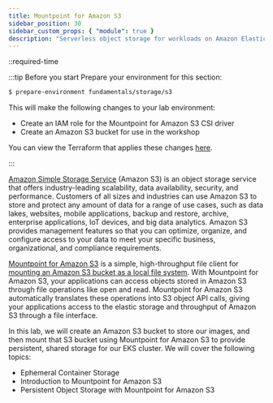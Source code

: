 ```yaml
---
title: Mountpoint for Amazon S3
sidebar_position: 30
sidebar_custom_props: { "module": true }
description: "Serverless object storage for workloads on Amazon Elastic Kubernetes Service with Amazon S3."
---
```


::required-time

:::tip Before you start
Prepare your environment for this section:

```bash timeout=1800 wait=30
$ prepare-environment fundamentals/storage/s3
```

This will make the following changes to your lab environment:

- Create an IAM role for the Mountpoint for Amazon S3 CSI driver
- Create an Amazon S3 bucket for use in the workshop

You can view the Terraform that applies these changes [here](https://github.com/VAR::MANIFESTS_OWNER/VAR::MANIFESTS_REPOSITORY/tree/VAR::MANIFESTS_REF/manifests/modules/fundamentals/storage/s3/.workshop/terraform).

:::

[Amazon Simple Storage Service](https://docs.aws.amazon.com/AmazonS3/latest/userguide/Welcome.html) (Amazon S3) is an object storage service that offers industry-leading scalability, data availability, security, and performance. Customers of all sizes and industries can use Amazon S3 to store and protect any amount of data for a range of use cases, such as data lakes, websites, mobile applications, backup and restore, archive, enterprise applications, IoT devices, and big data analytics. Amazon S3 provides management features so that you can optimize, organize, and configure access to your data to meet your specific business, organizational, and compliance requirements.

[Mountpoint for Amazon S3](https://github.com/awslabs/mountpoint-s3) is a simple, high-throughput file client for [mounting an Amazon S3 bucket as a local file system](https://aws.amazon.com/blogs/storage/the-inside-story-on-mountpoint-for-amazon-s3-a-high-performance-open-source-file-client/). With Mountpoint for Amazon S3, your applications can access objects stored in Amazon S3 through file operations like open and read. Mountpoint for Amazon S3 automatically translates these operations into S3 object API calls, giving your applications access to the elastic storage and throughput of Amazon S3 through a file interface.

In this lab, we will create an Amazon S3 bucket to store our images, and then mount that S3 bucket using Mountpoint for Amazon S3 to provide persistent, shared storage for our EKS cluster. We will cover the following topics:

- Ephemeral Container Storage
- Introduction to Mountpoint for Amazon S3
- Persistent Object Storage with Mountpoint for Amazon S3
